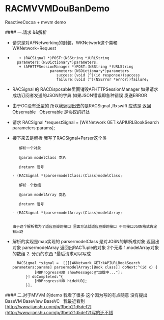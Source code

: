 # RACMVVMDouBanDemo
ReactiveCocoa + mvvm demo


#### 一.请求 &&解析
 * 请求是对AFNetworking的封装，WKNetwork这个类和WKNetwork+Request
 
 * 
          + (RACSignal *)POST:(NSString *)URLString
         parameters:(NSDictionary*)parameters;
          + (AFHTTPSessionManager *)POST:(NSString *)URLString
                        parameters:(NSDictionary*)parameters
                           success:(void (^)(id response))success
                           failure:(void (^)(NSError *error))failure;
                           
                           
                        
                        
                        
                        
                        
                        
                        
                        
  * RACSignal 的 RACDisposable里面销毁AFHTTPSessionManager 如果请求成功订阅者发送的JSON的字典 如果JSON错误即各种错误 发送ERROR 
  * 由于OC没有泛型的 所以我返回出去的是RACSignal ,Rxswift 应该是 返回Observable <AFHTTPSessionManager>   Observable 是协议的好处
  * 请求 RACSignal *requestSignal =  [WKNetwork GET:kAPIURLBookSearch parameters:params];
  
  * 接下来去是解析 我写了RACSignal+Parser这个类
     
        
        
		   解析一个对象
		 
		   @param modelClass 类名
		 
		   @return 信号
		
		- (RACSignal *)parsermodelClass:(Class)modelClass;
		
		   解析一个数组
		 
		   @param modelArray 类名
		 
		   @return 信号
		 
		- (RACSignal *)parsermodelArray:(Class)modelArray;
		
		
		由于这个解析我为了适应豆瓣的接口 里面方法就适应豆瓣的接口 不同接口JSON格式肯定有出路
		
		
		
		
* 解析的实现是map实现的  parsermodelClass 是对JOSN的解析成对象 返回出对象
parsermodelArray 返回出RACTuple的对象 2个元素 1.modelArray对象的数组  2. 分页的东西
*最后请求可以写成
    
        RACSignal *signal =  [[[[WKNetwork GET:kAPIURLBookSearch parameters:params] parsermodelArray:[Book class]] doNext:^(id x) {
                [MBProgressHUD showMessage:@"加载中..."];
            }] doCompleted:^{
                [MBProgressHUD hideHUD];
            }];
#### 二.对于MVVM 的demo 我看了很多 这个因为写的有点随意 没有提出 BaseVM BaseView  BaseVC    我最近看到[http://www.jianshu.com/p/3beb21d5def2](http://www.jianshu.com/p/3beb21d5def2)写的还不错
